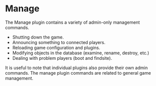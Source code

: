 Manage
====

The Manage plugin contains a variety of admin-only management commands.

* Shutting down the game.
* Announcing something to connected players.
* Reloading game configuration and plugins.
* Modifying objects in the database (examine, rename, destroy, etc.)
* Dealing with problem players (boot and findsite).

It is useful to note that individual plugins also provide their own admin commands.  The manage plugin commands are related to general game management.